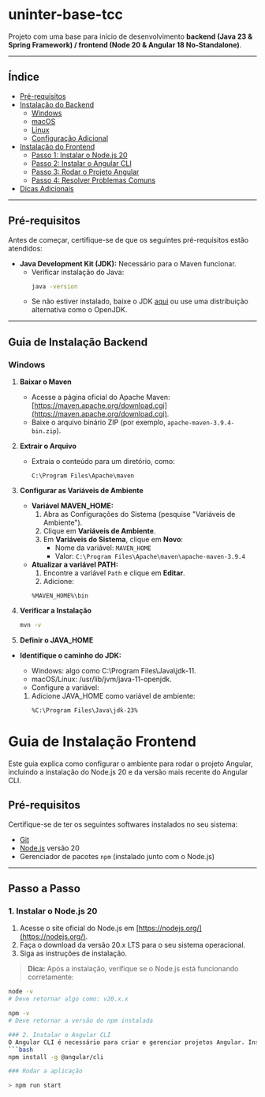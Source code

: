 # uninter-base-tcc

Projeto com uma base para início de desenvolvimento **backend (Java 23 & Spring Framework) / frontend (Node 20 & Angular 18 No-Standalone)**.

---

## Índice

- [Pré-requisitos](#pré-requisitos)
- [Instalação do Backend](#instalação-do-backend)
  - [Windows](#windows)
  - [macOS](#macos)
  - [Linux](#linux)
  - [Configuração Adicional](#configuração-adicional)
- [Instalação do Frontend](#instalação-do-frontend)
  - [Passo 1: Instalar o Node.js 20](#passo-1-instalar-o-nodejs-20)
  - [Passo 2: Instalar o Angular CLI](#passo-2-instalar-o-angular-cli)
  - [Passo 3: Rodar o Projeto Angular](#passo-3-rodar-o-projeto-angular)
  - [Passo 4: Resolver Problemas Comuns](#passo-4-resolver-problemas-comuns)
- [Dicas Adicionais](#dicas-adicionais)

---

## Pré-requisitos

Antes de começar, certifique-se de que os seguintes pré-requisitos estão atendidos:

- **Java Development Kit (JDK):** Necessário para o Maven funcionar.
  - Verificar instalação do Java:
    ```bash
    java -version
    ```
  - Se não estiver instalado, baixe o JDK [aqui](https://www.oracle.com/java/technologies/javase-downloads.html) ou use uma distribuição alternativa como o OpenJDK.

---

## Guia de Instalação Backend

### Windows

1. **Baixar o Maven**
   - Acesse a página oficial do Apache Maven: [https://maven.apache.org/download.cgi](https://maven.apache.org/download.cgi).
   - Baixe o arquivo binário ZIP (por exemplo, `apache-maven-3.9.4-bin.zip`).

2. **Extrair o Arquivo**
   - Extraia o conteúdo para um diretório, como:
     ```
     C:\Program Files\Apache\maven
     ```

3. **Configurar as Variáveis de Ambiente**
   - **Variável MAVEN_HOME:**
     1. Abra as Configurações do Sistema (pesquise "Variáveis de Ambiente").
     2. Clique em **Variáveis de Ambiente**.
     3. Em **Variáveis do Sistema**, clique em **Novo**:
        - Nome da variável: `MAVEN_HOME`
        - Valor: `C:\Program Files\Apache\maven\apache-maven-3.9.4`
   - **Atualizar a variável PATH:**
     1. Encontre a variável `Path` e clique em **Editar**.
     2. Adicione:
       ```
       %MAVEN_HOME%\bin
       ```

4. **Verificar a Instalação**
   ```bash
   mvn -v

5. **Definir o JAVA_HOME**
- **Identifique o caminho do JDK:**

    - Windows: algo como C:\Program Files\Java\jdk-11.
    - macOS/Linux: /usr/lib/jvm/java-11-openjdk.
    - Configure a variável:

    1. Adicione JAVA_HOME como variável de ambiente:
       ```
       %C:\Program Files\Java\jdk-23%
       ```
# Guia de Instalação Frontend

Este guia explica como configurar o ambiente para rodar o projeto Angular, incluindo a instalação do Node.js 20 e da versão mais recente do Angular CLI.

## Pré-requisitos

Certifique-se de ter os seguintes softwares instalados no seu sistema:
- [Git](https://git-scm.com/)
- [Node.js](https://nodejs.org/) versão 20
- Gerenciador de pacotes `npm` (instalado junto com o Node.js)

---

## Passo a Passo

### 1. Instalar o Node.js 20
1. Acesse o site oficial do Node.js em [https://nodejs.org/](https://nodejs.org/).
2. Faça o download da versão 20.x LTS para o seu sistema operacional.
3. Siga as instruções de instalação.

> **Dica:** Após a instalação, verifique se o Node.js está funcionando corretamente:
```bash
node -v
# Deve retornar algo como: v20.x.x

npm -v
# Deve retornar a versão do npm instalada

### 2. Instalar o Angular CLI
O Angular CLI é necessário para criar e gerenciar projetos Angular. Instale a versão mais recente globalmente:
```bash
npm install -g @angular/cli

### Rodar a aplicação

> npm run start

